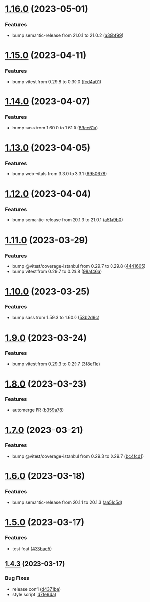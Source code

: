 # [1.16.0](https://github.com/Abdel-Monaam-Aouini/dashboard-kit/compare/v1.15.0...v1.16.0) (2023-05-01)


### Features

* bump semantic-release from 21.0.1 to 21.0.2 ([a39bf99](https://github.com/Abdel-Monaam-Aouini/dashboard-kit/commit/a39bf99179662d43a8ea894838b1150569c66644))

# [1.15.0](https://github.com/Abdel-Monaam-Aouini/dashboard-kit/compare/v1.14.0...v1.15.0) (2023-04-11)


### Features

* bump vitest from 0.29.8 to 0.30.0 ([fcd4a01](https://github.com/Abdel-Monaam-Aouini/dashboard-kit/commit/fcd4a01699f6c49120730b565739dba009fbf748))

# [1.14.0](https://github.com/Abdel-Monaam-Aouini/dashboard-kit/compare/v1.13.0...v1.14.0) (2023-04-07)


### Features

* bump sass from 1.60.0 to 1.61.0 ([69cc61a](https://github.com/Abdel-Monaam-Aouini/dashboard-kit/commit/69cc61a398ed10c940ab7481be13a7b96446522a))

# [1.13.0](https://github.com/Abdel-Monaam-Aouini/dashboard-kit/compare/v1.12.0...v1.13.0) (2023-04-05)


### Features

* bump web-vitals from 3.3.0 to 3.3.1 ([6950678](https://github.com/Abdel-Monaam-Aouini/dashboard-kit/commit/6950678cbeef9ad48d691779ce3ec15700165c49))

# [1.12.0](https://github.com/Abdel-Monaam-Aouini/dashboard-kit/compare/v1.11.0...v1.12.0) (2023-04-04)


### Features

* bump semantic-release from 20.1.3 to 21.0.1 ([a51a9b0](https://github.com/Abdel-Monaam-Aouini/dashboard-kit/commit/a51a9b08376f24a540e2f2948f82ad5bec771566))

# [1.11.0](https://github.com/Abdel-Monaam-Aouini/dashboard-kit/compare/v1.10.0...v1.11.0) (2023-03-29)


### Features

* bump @vitest/coverage-istanbul from 0.29.7 to 0.29.8 ([4441605](https://github.com/Abdel-Monaam-Aouini/dashboard-kit/commit/444160593d9006c4e9c74f2535981fcdc7d62078))
* bump vitest from 0.29.7 to 0.29.8 ([98af46a](https://github.com/Abdel-Monaam-Aouini/dashboard-kit/commit/98af46af721d195fe58ddc9349146b8ffec0e159))

# [1.10.0](https://github.com/Abdel-Monaam-Aouini/dashboard-kit/compare/v1.9.0...v1.10.0) (2023-03-25)


### Features

* bump sass from 1.59.3 to 1.60.0 ([53b2d9c](https://github.com/Abdel-Monaam-Aouini/dashboard-kit/commit/53b2d9cd1cf681774fb1fcf5c6324ba9ad2e16c5))

# [1.9.0](https://github.com/Abdel-Monaam-Aouini/dashboard-kit/compare/v1.8.0...v1.9.0) (2023-03-24)


### Features

* bump vitest from 0.29.3 to 0.29.7 ([3f8ef1e](https://github.com/Abdel-Monaam-Aouini/dashboard-kit/commit/3f8ef1eaa5e3cb01faf961740bdee9c7e90a4aff))

# [1.8.0](https://github.com/Abdel-Monaam-Aouini/dashboard-kit/compare/v1.7.0...v1.8.0) (2023-03-23)


### Features

* automerge PR ([b359a78](https://github.com/Abdel-Monaam-Aouini/dashboard-kit/commit/b359a781500883c70b2b22c77e92b04e71d6465f))

# [1.7.0](https://github.com/Abdel-Monaam-Aouini/dashboard-kit/compare/v1.6.0...v1.7.0) (2023-03-21)


### Features

* bump @vitest/coverage-istanbul from 0.29.3 to 0.29.7 ([bc4fcd1](https://github.com/Abdel-Monaam-Aouini/dashboard-kit/commit/bc4fcd18099450d8ffb5071193d44ff7d3274448))

# [1.6.0](https://github.com/Abdel-Monaam-Aouini/dashboard-kit/compare/v1.5.0...v1.6.0) (2023-03-18)


### Features

* bump semantic-release from 20.1.1 to 20.1.3 ([aa51c5d](https://github.com/Abdel-Monaam-Aouini/dashboard-kit/commit/aa51c5dcf90ec899a77563bd19f134dc75e00dfe))

# [1.5.0](https://github.com/Abdel-Monaam-Aouini/dashboard-kit/compare/v1.4.3...v1.5.0) (2023-03-17)


### Features

* test feat ([433bae5](https://github.com/Abdel-Monaam-Aouini/dashboard-kit/commit/433bae5b75a3f887a15cd6afac2cf511f93608fc))

## [1.4.3](https://github.com/Abdel-Monaam-Aouini/dashboard-kit/compare/v1.4.2...v1.4.3) (2023-03-17)


### Bug Fixes

* release confi ([d4371ba](https://github.com/Abdel-Monaam-Aouini/dashboard-kit/commit/d4371baee93c9d1285dc4e330d9fbe5bfb920e5f))
* style script ([d7fe94a](https://github.com/Abdel-Monaam-Aouini/dashboard-kit/commit/d7fe94a51395f1aa615ed158f1a55fe6f77d1fb5))
